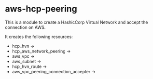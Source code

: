# aws-hcp-peering

This is a module to create a HashicCorp Virtual Network and accept the connection on AWS.

It creates the following resources: 

-  hcp_hvn -> 
-  hcp_aws_network_peering ->
-  aws_vpc ->
-  aws_subnet ->
-  hcp_hvn_route ->
-  aws_vpc_peering_connection_accepter ->